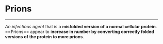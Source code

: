 # Prions
---
*An infectious agent* that is a **misfolded version of a normal cellular protein**. 
==Prions== appear to **increase in number by converting correctly folded versions of the protein to more prions**.